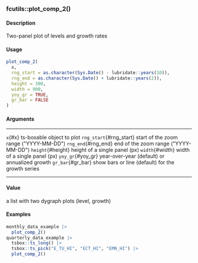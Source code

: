 ### fcutils::plot_comp_2()

#### Description

Two-panel plot of levels and growth rates

#### Usage

``` R
plot_comp_2(
  x,
  rng_start = as.character(Sys.Date() - lubridate::years(10)),
  rng_end = as.character(Sys.Date() + lubridate::years(2)),
  height = 300,
  width = 900,
  yoy_gr = TRUE,
  gr_bar = FALSE
)
```

#### Arguments

  ------------------------- ---------------------------------------------------
  `x`{#x}                   ts-boxable object to plot
  `rng_start`{#rng_start}   start of the zoom range (\"YYYY-MM-DD\")
  `rng_end`{#rng_end}       end of the zoom range (\"YYYY-MM-DD\")
  `height`{#height}         height of a single panel (px)
  `width`{#width}           width of a single panel (px)
  `yoy_gr`{#yoy_gr}         year-over-year (default) or annualized growth
  `gr_bar`{#gr_bar}         show bars or line (default) for the growth series
  ------------------------- ---------------------------------------------------

#### Value

a list with two dygraph plots (level, growth)

#### Examples

``` R
monthly_data_example |>
  plot_comp_2()
quarterly_data_example |>
  tsbox::ts_long() |>
  tsbox::ts_pick("E_TU_HI", "ECT_HI", "EMN_HI") |>
  plot_comp_2()
```

